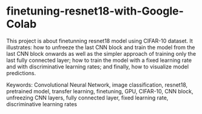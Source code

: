 # finetuning-resnet18-with-Google-Colab

This project is about finetunning resnet18 model using CIFAR-10 dataset.
It illustrates:
how to unfreeze the last CNN block and train the model from the last CNN block onwards as well as the simpler approach of training only the last fully connected layer;
how to train the model with a fixed learning rate and with discriminative learning rates;
and finally, how to visualize model predictions.

Keywords:
Convolutional Neural Network, image classification, resnet18, pretrained model, transfer learning, finetuning, GPU, CIFAR-10, CNN block, unfreezing CNN layers, fully connected layer, fixed learning rate, discriminative learning rates



